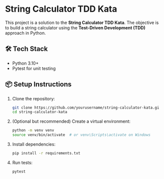 # String Calculator TDD Kata

This project is a solution to the **String Calculator TDD Kata**. The objective is to build a string calculator using the **Test-Driven Development (TDD)** approach in Python.

## 🛠 Tech Stack

- Python 3.10+
- Pytest for unit testing

## 📦 Setup Instructions

1. Clone the repository:

   ```bash
   git clone https://github.com/yourusername/string-calculator-kata.git
   cd string-calculator-kata
   ```

2. (Optional but recommended) Create a virtual environment:

   ```bash
   python -m venv venv
   source venv/bin/activate  # or venv\Scripts\activate on Windows
   ```

3. Install dependencies:
   ```bash
   pip install -r requirements.txt
   ```
4. Run tests:
   ```bash
   pytest
   ```
